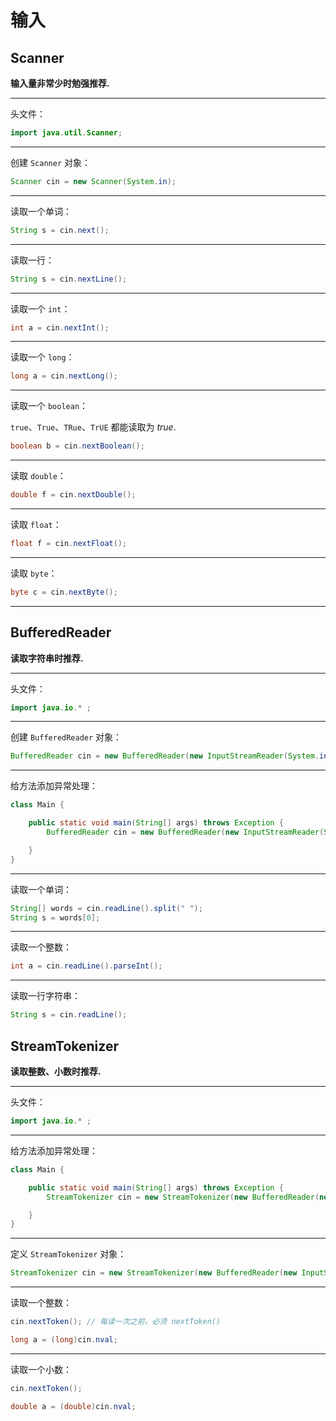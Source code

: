 # 输入

## Scanner

**输入量非常少时勉强推荐.**

---

头文件：

```java
import java.util.Scanner;
```

---

创建 `Scanner` 对象：

```java
Scanner cin = new Scanner(System.in);
```

---

读取一个单词：

```java
String s = cin.next();
```

---

读取一行：

```java
String s = cin.nextLine();
```

---

读取一个 `int`：

```java
int a = cin.nextInt();
```

---

读取一个 `long`：

```java
long a = cin.nextLong();
```

---

读取一个 `boolean`：

`true`、`True`、`TRue`、`TrUE` 都能读取为 $true$.

```java
boolean b = cin.nextBoolean();
```

---

读取 `double`：

```java
double f = cin.nextDouble();
```

---

读取 `float`：

```java
float f = cin.nextFloat();
```

---

读取 `byte`：

```java
byte c = cin.nextByte();
```

---

## BufferedReader

**读取字符串时推荐.**

---

头文件：

```java
import java.io.* ;
```

---

创建 `BufferedReader` 对象：

```java
BufferedReader cin = new BufferedReader(new InputStreamReader(System.in));
```

---

给方法添加异常处理：

```java
class Main {

	public static void main(String[] args) throws Exception {
		BufferedReader cin = new BufferedReader(new InputStreamReader(System.in));

	}
}
```

---

读取一个单词：

```java
String[] words = cin.readLine().split(" ");
String s = words[0];
```

---

读取一个整数：

```java
int a = cin.readLine().parseInt();
```

--- 

读取一行字符串：

```java
String s = cin.readLine();
```

## StreamTokenizer

**读取整数、小数时推荐.**

---

头文件：

```java
import java.io.* ;
```

---

给方法添加异常处理：

```java
class Main {

	public static void main(String[] args) throws Exception {
		StreamTokenizer cin = new StreamTokenizer(new BufferedReader(new InputStreamReader(System.in)));

	}
}
```

---

定义 `StreamTokenizer` 对象：

```java
StreamTokenizer cin = new StreamTokenizer(new BufferedReader(new InputStreamReader(System.in)));
```

---

读取一个整数：

```java
cin.nextToken(); // 每读一次之前，必须 nextToken()

long a = (long)cin.nval;
```

---

读取一个小数：

```java
cin.nextToken();

double a = (double)cin.nval;
```